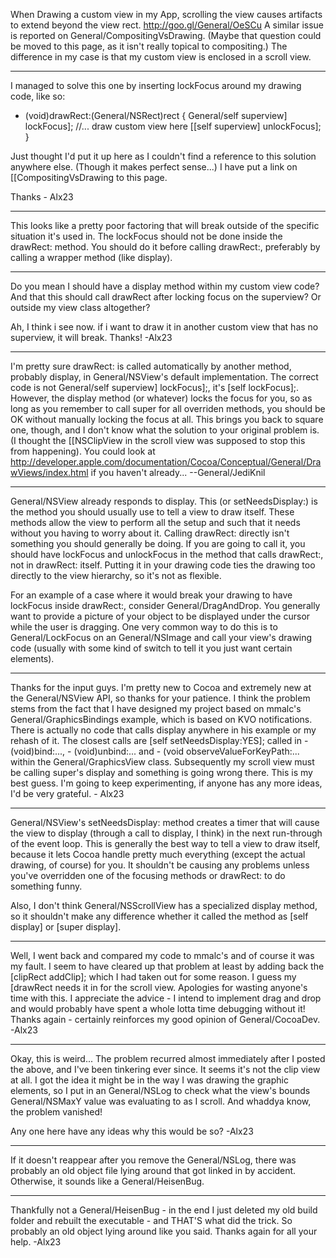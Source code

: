 

When Drawing a custom view in my App, scrolling the view causes artifacts to extend beyond the view rect. http://goo.gl/General/OeSCu
A similar issue is reported on General/CompositingVsDrawing. (Maybe that question could be moved to this page, as it isn't really topical to compositing.)
The difference in my case is that my custom view is enclosed in a scroll view.

----

I managed to solve this one by inserting     lockFocus around my drawing code, like so:
 
    
- (void)drawRect:(General/NSRect)rect
{
     General/self superview] lockFocus];
     //... draw custom view here
     [[self superview] unlockFocus];
}


Just thought I'd put it up here as I couldn't find a reference to this solution anywhere else. (Though it makes perfect sense...)
I have put a link on [[CompositingVsDrawing to this page.

Thanks - Alx23

----

This looks like a pretty poor factoring that will break outside of the specific situation it's used in. The lockFocus should not be done inside the drawRect: method. You should do it before calling drawRect:, preferably by calling a wrapper method (like     display).

----

Do you mean I should have a     display method within my custom view code? And that this should call     drawRect after locking focus on the superview? Or outside my view class altogether? 

Ah, I think i see now. if i want to draw it in another custom view that has no superview, it will break. Thanks! -Alx23

----

I'm pretty sure drawRect: is called automatically by another method, probably     display, in General/NSView's default implementation. The correct code is not     General/self superview] lockFocus];, it's     [self lockFocus];. However, the     display method (or whatever) locks the focus for you, so as long as you remember to call     super for all overriden methods, you should be OK without manually locking the focus at all. This brings you back to square one, though, and I don't know what the solution to your original problem is. (I thought the [[NSClipView in the scroll view was supposed to stop this from happening). You could look at http://developer.apple.com/documentation/Cocoa/Conceptual/General/DrawViews/index.html if you haven't already... --General/JediKnil

----

General/NSView already responds to     display. This (or     setNeedsDisplay:) is the method you should usually use to tell a view to draw itself. These methods allow the view to perform all the setup and such that it needs without you having to worry about it. Calling     drawRect: directly isn't something you should generally be doing. If you are going to call it, you should have     lockFocus and     unlockFocus in the method that calls     drawRect:, not in     drawRect: itself. Putting it in your drawing code ties the drawing too directly to the view hierarchy, so it's not as flexible.

For an example of a case where it would break your drawing to have     lockFocus inside     drawRect:, consider General/DragAndDrop. You generally want to provide a picture of your object to be displayed under the cursor while the user is dragging. One very common way to do this is to General/LockFocus on an General/NSImage and call your view's drawing code (usually with some kind of switch to tell it you just want certain elements).

----

Thanks for the input guys. I'm pretty new to Cocoa and extremely new at the General/NSView API, so thanks for your patience. I think the problem stems from the fact that I have designed my project based on mmalc's General/GraphicsBindings example, which is based on KVO notifications. There is actually no code that calls     display anywhere in his example or my rehash of it. The closest calls are     [self setNeedsDisplay:YES]; called in     - (void)bind:...,      - (void)unbind:... and     - (void observeValueForKeyPath:... within the General/GraphicsView class. Subsequently my scroll view must be calling super's     display and something is going wrong there. This is my best guess. I'm going to keep experimenting, if anyone has any more ideas, I'd be very grateful. - Alx23

----

General/NSView's     setNeedsDisplay: method creates a timer that will cause the view to display (through a call to     display, I think) in the next run-through of the event loop. This is generally the best way to tell a view to draw itself, because it lets Cocoa handle pretty much everything (except the actual drawing, of course) for you. It shouldn't be causing any problems unless you've overridden one of the focusing methods or     drawRect: to do something funny.

Also, I don't think General/NSScrollView has a specialized     display method, so it shouldn't make any difference whether it called the method as     [self display] or     [super display].

----

Well, I went back and compared my code to mmalc's and of course it was my fault. I seem to have cleared up that problem at least by adding back the     [clipRect addClip]; which I had taken out for some reason. I guess my     [drawRect needs it in for the scroll view. Apologies for wasting anyone's time with this. I appreciate the advice - I intend to implement drag and drop and would probably have spent a whole lotta time debugging without it!
Thanks again - certainly reinforces my good opinion of General/CocoaDev. -Alx23

----

Okay, this is weird... The problem recurred almost immediately after I posted the above, and I've been tinkering ever since. It seems it's not the clip view at all. I got the idea it might be in the way I was drawing the graphic elements, so I put in an General/NSLog to check what the view's bounds General/NSMaxY value was evaluating to as I scroll. And whaddya know, the problem vanished!

Any one here have any ideas why this would be so? -Alx23

----

If it doesn't reappear after you remove the General/NSLog, there was probably an old object file lying around that got linked in by accident. Otherwise, it sounds like a General/HeisenBug.

----

Thankfully not a General/HeisenBug - in the end I just deleted my old build folder and rebuilt the executable - and THAT'S what did the trick. So probably an old object lying around like you said. Thanks again for all your help. -Alx23
